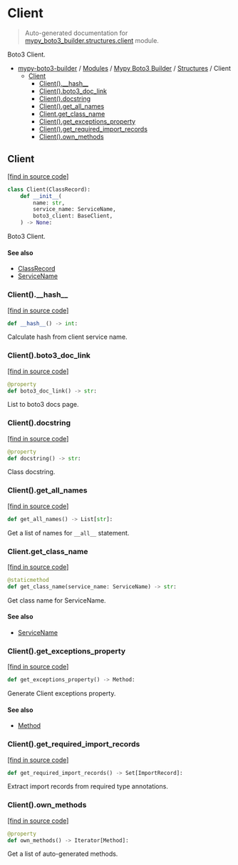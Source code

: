 # Client

> Auto-generated documentation for [mypy_boto3_builder.structures.client](https://github.com/vemel/mypy_boto3_builder/blob/master/mypy_boto3_builder/structures/client.py) module.

Boto3 Client.

- [mypy-boto3-builder](../../README.md#mypy_boto3_builder) / [Modules](../../MODULES.md#mypy-boto3-builder-modules) / [Mypy Boto3 Builder](../index.md#mypy-boto3-builder) / [Structures](index.md#structures) / Client
    - [Client](#client)
        - [Client().\_\_hash\_\_](#client__hash__)
        - [Client().boto3_doc_link](#clientboto3_doc_link)
        - [Client().docstring](#clientdocstring)
        - [Client().get_all_names](#clientget_all_names)
        - [Client.get_class_name](#clientget_class_name)
        - [Client().get_exceptions_property](#clientget_exceptions_property)
        - [Client().get_required_import_records](#clientget_required_import_records)
        - [Client().own_methods](#clientown_methods)

## Client

[[find in source code]](https://github.com/vemel/mypy_boto3_builder/blob/master/mypy_boto3_builder/structures/client.py#L21)

```python
class Client(ClassRecord):
    def __init__(
        name: str,
        service_name: ServiceName,
        boto3_client: BaseClient,
    ) -> None:
```

Boto3 Client.

#### See also

- [ClassRecord](class_record.md#classrecord)
- [ServiceName](../service_name.md#servicename)

### Client().\_\_hash\_\_

[[find in source code]](https://github.com/vemel/mypy_boto3_builder/blob/master/mypy_boto3_builder/structures/client.py#L57)

```python
def __hash__() -> int:
```

Calculate hash from client service name.

### Client().boto3_doc_link

[[find in source code]](https://github.com/vemel/mypy_boto3_builder/blob/master/mypy_boto3_builder/structures/client.py#L70)

```python
@property
def boto3_doc_link() -> str:
```

List to boto3 docs page.

### Client().docstring

[[find in source code]](https://github.com/vemel/mypy_boto3_builder/blob/master/mypy_boto3_builder/structures/client.py#L77)

```python
@property
def docstring() -> str:
```

Class docstring.

### Client().get_all_names

[[find in source code]](https://github.com/vemel/mypy_boto3_builder/blob/master/mypy_boto3_builder/structures/client.py#L89)

```python
def get_all_names() -> List[str]:
```

Get a list of names for `__all__` statement.

### Client.get_class_name

[[find in source code]](https://github.com/vemel/mypy_boto3_builder/blob/master/mypy_boto3_builder/structures/client.py#L63)

```python
@staticmethod
def get_class_name(service_name: ServiceName) -> str:
```

Get class name for ServiceName.

#### See also

- [ServiceName](../service_name.md#servicename)

### Client().get_exceptions_property

[[find in source code]](https://github.com/vemel/mypy_boto3_builder/blob/master/mypy_boto3_builder/structures/client.py#L104)

```python
def get_exceptions_property() -> Method:
```

Generate Client exceptions property.

#### See also

- [Method](method.md#method)

### Client().get_required_import_records

[[find in source code]](https://github.com/vemel/mypy_boto3_builder/blob/master/mypy_boto3_builder/structures/client.py#L123)

```python
def get_required_import_records() -> Set[ImportRecord]:
```

Extract import records from required type annotations.

### Client().own_methods

[[find in source code]](https://github.com/vemel/mypy_boto3_builder/blob/master/mypy_boto3_builder/structures/client.py#L95)

```python
@property
def own_methods() -> Iterator[Method]:
```

Get a list of auto-generated methods.
